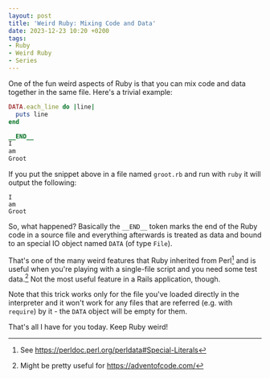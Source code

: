```yaml
---
layout: post
title: 'Weird Ruby: Mixing Code and Data'
date: 2023-12-23 10:20 +0200
tags:
- Ruby
- Weird Ruby
- Series
---
```


One of the fun weird aspects of Ruby is that you can mix code and data together in the same file. Here's a trivial example:

``` ruby
DATA.each_line do |line|
  puts line
end

__END__
I
am
Groot
```

If you put the snippet above in a file named `groot.rb` and run with `ruby` it will output the following:

```
I
am
Groot
```

So, what happened? Basically the `__END__` token marks the end of the Ruby code
in a source file and everything afterwards is treated as data and bound to an
special IO object named `DATA` (of type `File`).

That's one of the many weird features that Ruby inherited from Perl[^1] and is
useful when you're playing with a single-file script and you need some test
data.[^2] Not the most useful feature in a Rails application, though.

Note that this trick works only for the file you've loaded directly in the
interpreter and it won't work for any files that are referred (e.g. with
`require`) by it - the `DATA` object will be empty for them.

That's all I have for you today. Keep Ruby weird!

[^1]: See <https://perldoc.perl.org/perldata#Special-Literals>
[^2]: Might be pretty useful for <https://adventofcode.com/>
